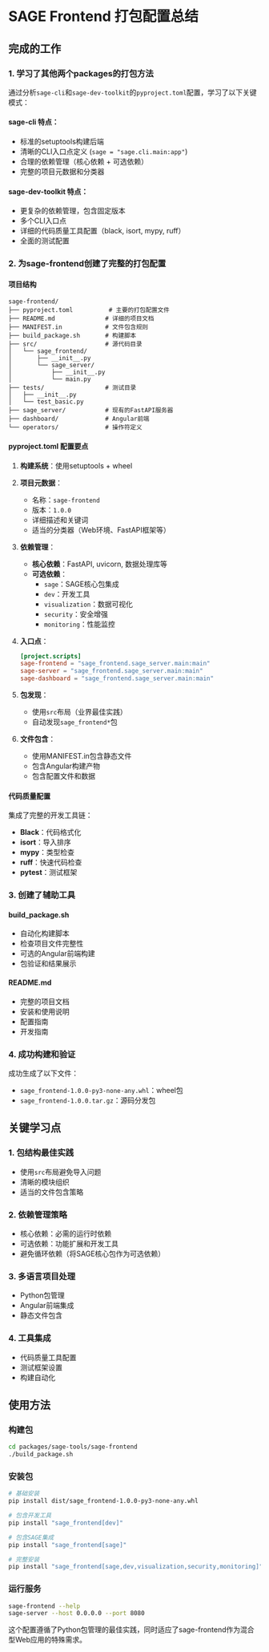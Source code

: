 # SAGE Frontend 打包配置总结

## 完成的工作

### 1. 学习了其他两个packages的打包方法

通过分析`sage-cli`和`sage-dev-toolkit`的`pyproject.toml`配置，学习了以下关键模式：

#### sage-cli 特点：
- 标准的setuptools构建后端
- 清晰的CLI入口点定义 (`sage = "sage.cli.main:app"`)
- 合理的依赖管理（核心依赖 + 可选依赖）
- 完整的项目元数据和分类器

#### sage-dev-toolkit 特点：
- 更复杂的依赖管理，包含固定版本
- 多个CLI入口点
- 详细的代码质量工具配置（black, isort, mypy, ruff）
- 全面的测试配置

### 2. 为sage-frontend创建了完整的打包配置

#### 项目结构
```
sage-frontend/
├── pyproject.toml          # 主要的打包配置文件
├── README.md              # 详细的项目文档
├── MANIFEST.in            # 文件包含规则
├── build_package.sh       # 构建脚本
├── src/                   # 源代码目录
│   └── sage_frontend/
│       ├── __init__.py
│       └── sage_server/
│           ├── __init__.py
│           └── main.py
├── tests/                 # 测试目录
│   ├── __init__.py
│   └── test_basic.py
├── sage_server/           # 现有的FastAPI服务器
├── dashboard/             # Angular前端
└── operators/             # 操作符定义
```

#### pyproject.toml 配置要点

1. **构建系统**：使用setuptools + wheel
2. **项目元数据**：
   - 名称：`sage-frontend`
   - 版本：`1.0.0`
   - 详细描述和关键词
   - 适当的分类器（Web环境、FastAPI框架等）

3. **依赖管理**：
   - **核心依赖**：FastAPI, uvicorn, 数据处理库等
   - **可选依赖**：
     - `sage`：SAGE核心包集成
     - `dev`：开发工具
     - `visualization`：数据可视化
     - `security`：安全增强
     - `monitoring`：性能监控

4. **入口点**：
   ```toml
   [project.scripts]
   sage-frontend = "sage_frontend.sage_server.main:main"
   sage-server = "sage_frontend.sage_server.main:main"
   sage-dashboard = "sage_frontend.sage_server.main:main"
   ```

5. **包发现**：
   - 使用`src`布局（业界最佳实践）
   - 自动发现`sage_frontend*`包

6. **文件包含**：
   - 使用MANIFEST.in包含静态文件
   - 包含Angular构建产物
   - 包含配置文件和数据

#### 代码质量配置

集成了完整的开发工具链：
- **Black**：代码格式化
- **isort**：导入排序
- **mypy**：类型检查
- **ruff**：快速代码检查
- **pytest**：测试框架

### 3. 创建了辅助工具

#### build_package.sh
- 自动化构建脚本
- 检查项目文件完整性
- 可选的Angular前端构建
- 包验证和结果展示

#### README.md
- 完整的项目文档
- 安装和使用说明
- 配置指南
- 开发指南

### 4. 成功构建和验证

成功生成了以下文件：
- `sage_frontend-1.0.0-py3-none-any.whl`：wheel包
- `sage_frontend-1.0.0.tar.gz`：源码分发包

## 关键学习点

### 1. 包结构最佳实践
- 使用`src`布局避免导入问题
- 清晰的模块组织
- 适当的文件包含策略

### 2. 依赖管理策略
- 核心依赖：必需的运行时依赖
- 可选依赖：功能扩展和开发工具
- 避免循环依赖（将SAGE核心包作为可选依赖）

### 3. 多语言项目处理
- Python包管理
- Angular前端集成
- 静态文件包含

### 4. 工具集成
- 代码质量工具配置
- 测试框架设置
- 构建自动化

## 使用方法

### 构建包
```bash
cd packages/sage-tools/sage-frontend
./build_package.sh
```

### 安装包
```bash
# 基础安装
pip install dist/sage_frontend-1.0.0-py3-none-any.whl

# 包含开发工具
pip install "sage_frontend[dev]" 

# 包含SAGE集成
pip install "sage_frontend[sage]"

# 完整安装
pip install "sage_frontend[sage,dev,visualization,security,monitoring]"
```

### 运行服务
```bash
sage-frontend --help
sage-server --host 0.0.0.0 --port 8080
```

这个配置遵循了Python包管理的最佳实践，同时适应了sage-frontend作为混合型Web应用的特殊需求。
